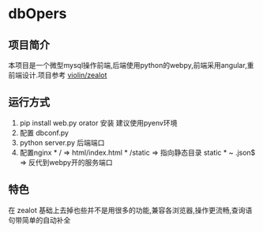 # dbOpers
## 项目简介
本项目是一个微型mysql操作前端,后端使用python的webpy,前端采用angular,重前端设计.项目参考 [violin/zealot](https://github.com/violin/zealot)

## 运行方式
  1. pip install web.py orator 安装 建议使用pyenv环境
  2. 配置 dbconf.py 
  3. python server.py 后端端口
  4. 配置nginx
    * / => html/index.html
    * /static => 指向静态目录 static
    * ~ .json$ => 反代到webpy开的服务端口
    
## 特色
在 zealot 基础上去掉也些并不是用很多的功能,兼容各浏览器,操作更流畅,查询语句带简单的自动补全
